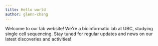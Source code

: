 ```yaml
---
title: Hello world
author: glenn-chang
---
```


Welcome to our lab website! We're a bioinformatic lab at UBC, studying single cell sequencing. Stay tuned for regular updates and news on our latest discoveries and activities!